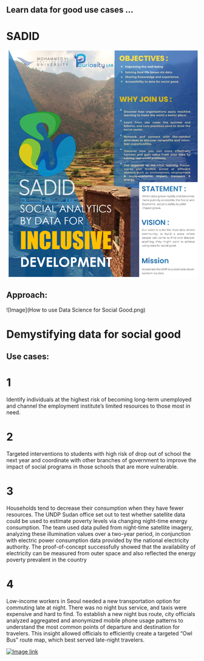 ## Learn data for good use cases ...
# SADID
![Image](BANNER.png)
## Approach:
![Image](How to use Data Science for Social Good.png)
# Demystifying data for social good
## Use cases:
# 1
Identify individuals at the highest risk of becoming long-term unemployed and channel the employment institute’s limited resources to those most in need.
# 2
Targeted interventions to students with high risk of drop out of school the next year and coordinate with other branches of government to improve the impact of social programs in those schools that are more vulnerable.
# 3
Households tend to decrease their consumption when they have fewer resources. The UNDP Sudan office set out to test whether satellite data could be used to estimate poverty levels via changing night-time energy consumption. The team used data pulled from night-time satellite imagery, analyzing these illumination values over a two-year period, in conjunction with electric power consumption data provided by the national electricity authority. The proof-of-concept successfully showed that the availability of electricity can be measured from outer space and also reflected the energy poverty prevalent in the country
# 4
Low-income workers in Seoul needed a new transportation option for commuting late at night. There was no night bus service, and taxis were expensive and hard to find. To establish a new night bus route, city officials analyzed aggregated and anonymized mobile phone usage patterns to understand the most common points of departure and destination for travelers. This insight allowed officials to efficiently create a targeted “Owl Bus” route map, which best served late-night travelers. 

[![Image](favicon.ico) link](https://www.google.com)
